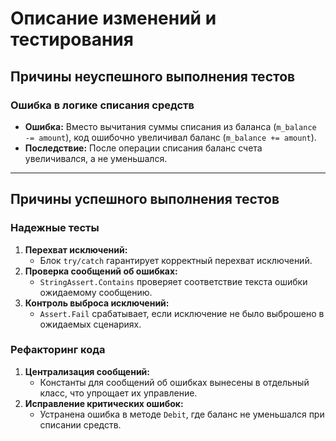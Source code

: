 # Описание изменений и тестирования
## Причины неуспешного выполнения тестов
### Ошибка в логике списания средств
- **Ошибка:** Вместо вычитания суммы списания из баланса (`m_balance -= amount`), код ошибочно увеличивал баланс (`m_balance += amount`).
- **Последствие:** После операции списания баланс счета увеличивался, а не уменьшался.
---
## Причины успешного выполнения тестов
### Надежные тесты
1. **Перехват исключений:**
   - Блок `try/catch` гарантирует корректный перехват исключений.
2. **Проверка сообщений об ошибках:**
   - `StringAssert.Contains` проверяет соответствие текста ошибки ожидаемому сообщению.
3. **Контроль выброса исключений:**
   - `Assert.Fail` срабатывает, если исключение не было выброшено в ожидаемых сценариях.
### Рефакторинг кода
1. **Централизация сообщений:**
   - Константы для сообщений об ошибках вынесены в отдельный класс, что упрощает их управление.
2. **Исправление критических ошибок:**
   - Устранена ошибка в методе `Debit`, где баланс не уменьшался при списании средств.

